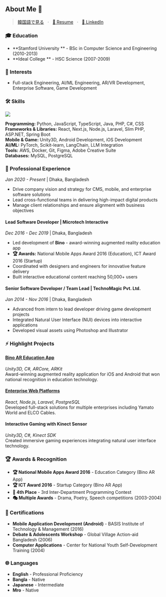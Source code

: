 ## About Me 🍒
> [韓国語で見る](./japanese.md) &nbsp; · &nbsp; [📄 Resume](./DangEa_Murung_Resume.pdf) &nbsp; · &nbsp; [💼 LinkedIn](https://www.linkedin.com/in/dangeamurung/)
 
### 🎓 Education
- **Stamford University ** - BSc in Computer Science and Engineering (2010-2013)
- **Ideal College ** - HSC Science (2007-2009)

### 👾 Interests
- Full-stack Engineering, AI/ML Engineering, AR/VR Development, Enterprise Software, Game Development

### 🛠️ Skills
<p>
  <a href="https://skillicons.dev">
    <img src="https://skillicons.dev/icons?i=python,js,ts,java,php,csharp,react,nextjs,nodejs,laravel,android,unity,aws,docker,postgres,mysql,git,figma,ai" />
  </a>
</p>

**Programming:** Python, JavaScript, TypeScript, Java, PHP, C#, CSS  
**Frameworks & Libraries:** React, Next.js, Node.js, Laravel, Slim PHP, ASP.NET, Spring Boot  
**Mobile & Game:** Unity3D, Android Development, iOS Development  
**AI/ML:** PyTorch, Scikit-learn, LangChain, LLM Integration  
**Tools:** AWS, Docker, Git, Figma, Adobe Creative Suite  
**Databases:** MySQL, PostgreSQL

### 🚀 Professional Experience
*Jan 2020 - Present* | Dhaka, Bangladesh  
- Drive company vision and strategy for CMS, mobile, and enterprise software solutions
- Lead cross-functional teams in delivering high-impact digital products
- Manage client relationships and ensure alignment with business objectives

#### **Lead Software Developer** | Microtech Interactive
*Dec 2016 - Dec 2019* | Dhaka, Bangladesh  
- Led development of **Bino** - award-winning augmented reality education app
- **🏆 Awards:** National Mobile Apps Award 2016 (Education), ICT Award 2016 (Startup)
- Coordinated with designers and engineers for innovative feature delivery
- Built interactive educational content reaching 50,000+ users

#### **Senior Software Developer / Team Lead** | TechnoMagic Pvt. Ltd.
*Jan 2014 - Nov 2016* | Dhaka, Bangladesh  
- Advanced from intern to lead developer driving game development projects
- Integrated Natural User Interface (NUI) devices into interactive applications
- Developed visual assets using Photoshop and Illustrator
  
### ⚡ Highlight Projects

#### **[Bino AR Education App](https://play.google.com/store/apps/details?id=com.microtech.neelimarbioscope)**
*Unity3D, C#, ARCore, ARKit*  
Award-winning augmented reality application for iOS and Android that won national recognition in education technology.

#### **[Enterprise Web Platforms](https://www.microtechinteractivebd.com)**
*React, Node.js, Laravel, PostgreSQL*  
Developed full-stack solutions for multiple enterprises including Yamato World and ELCO Cables.

#### **Interactive Gaming with Kinect Sensor**
*Unity3D, C#, Kinect SDK*  
Created immersive gaming experiences integrating natural user interface technology.

### 🏆 Awards & Recognition

- **🏆 National Mobile Apps Award 2016** - Education Category (Bino AR App)
- **🏆 ICT Award 2016** - Startup Category (Bino AR App)
- **🏅 4th Place** - 3rd Inter-Department Programming Contest
- **🎭 Multiple Awards** - Drama, Poetry, Speech competitions (2003-2004)

### 📜 Certifications

- **Mobile Application Development (Android)** - BASIS Institute of Technology & Management (2016)
- **Debate & Adolescents Workshop** - Global Village Action-aid Bangladesh (2006)
- **Computer Applications** - Center for National Youth Self-Development Training (2004)

### 🌐 Languages

- **English** - Professional Proficiency
- **Bangla** - Native
- **Japanese** - Intermediate  
- **Mro** - Native
<!-- 
## Stats

<a href="https://github.com/racheliee/github-readme-stats">
  <img height=200 align="center" src="https://github-readme-stats-rachelieee.vercel.app/api?username=racheliee&theme=github_dark&show_icons=true&rank_icon=github" />
</a>
<a href="https://github.com/racheliee/github-readme-stats">
  <img height=200 align="center" src="https://github-readme-stats-rachelieee.vercel.app/api/top-langs/?username=racheliee&layout=compact&theme=github_dark&langs_count=8&card_width=320&hide=jupyter%20notebook,css,scss,less,vue,html&exclude_repo=ucsc-projects,cse183-final,github-readme-stats"/>
</a> -->
